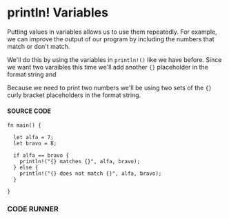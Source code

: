 # println! Variables

Putting values in variables allows us
to use them repeatedly. For example, we
can improve the output of our program by
including the numbers that match or don't
match.

We'll do this by using the variables in
`println!()` like we have before. Since we
want two varaibles this time we'll add
another `{}` placeholder in the format
string and

Because we need to print two numbers we'll
be using two sets of the `{}` curly bracket
placeholders in the format string.

#### SOURCE CODE

```rust, noplayground, EXAMPLE1
fn main() {

  let alfa = 7;
  let bravo = 8;

  if alfa == bravo {
    println!("{} matches {}", alfa, bravo);
  } else {
    println!("{} does not match {}", alfa, bravo);
  }

}
```

### CODE RUNNER

```rust, editable, CODE1

```
